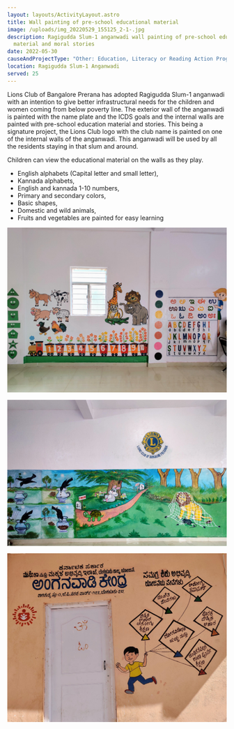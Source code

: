 ```yaml
---
layout: layouts/ActivityLayout.astro
title: Wall painting of pre-school educational material
image: /uploads/img_20220529_155125_2-1-.jpg
description: Ragigudda Slum-1 anganwadi wall painting of pre-school educational
  material and moral stories
date: 2022-05-30
causeAndProjectType: "Other: Education, Literacy or Reading Action Program"
location: Ragigudda Slum-1 Anganwadi
served: 25
---
```

Lions Club of Bangalore Prerana has adopted Ragigudda Slum-1 anganwadi with an intention to give better infrastructural needs for the children and women coming from below poverty line. The exterior wall of the anganwadi is painted with the name plate and the ICDS goals and the internal walls are painted with pre-school education material and stories. This being a signature project, the Lions Club logo with the club name is painted on one of the internal walls of the anganwadi. This anganwadi will be used by all the residents staying in that slum and around. 

Children can view the educational material on the walls as they play. 

* English alphabets (Capital letter and small letter), 
* Kannada alphabets, 
*  English and kannada 1-10 numbers,
* Primary and secondary colors, 
* Basic shapes, 
* Domestic and wild animals, 
* Fruits and vegetables are painted for easy learning 

![Pre-School Education](/uploads/img_20220529_160942_2-1-.jpg "Pre-School Education")

![Moral Stories](/uploads/img_20220529_155125_2-1-.jpg "Moral Stories: Thirsty crow, The tortoise and the hare, The lion and the mouse")

![ICDS-Goals](/uploads/img_20220529_152921_2-1-.jpg "ICDS-Goals")